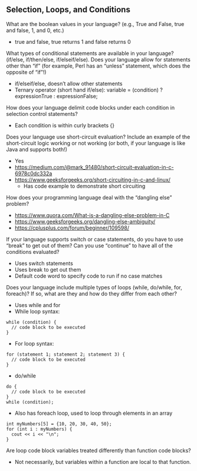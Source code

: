 ## Selection, Loops, and Conditions

What are the boolean values in your language? (e.g., True and False, true and false, 1, and 0, etc.) 
- true and false, true returns 1 and false returns 0

What types of conditional statements are available in your language? (if/else, if/then/else, if/elseif/else). Does your language allow for statements other than “if” (for example, Perl has an “unless” statement, which does the opposite of “if”!) 
- if/elseif/else, doesn’t allow other statements
- Ternary operator (short hand if/else): variable = (condition) ? expressionTrue : expressionFalse;

How does your language delimit code blocks under each condition in selection control statements? 
- Each condition is within curly brackets {}

Does your language use short-circuit evaluation? Include an example of the short-circuit logic working or not working (or both, if your language is like Java and supports both!) 
- Yes
- https://medium.com/@mark_91480/short-circuit-evaluation-in-c-6978c0dc332a
- https://www.geeksforgeeks.org/short-circuiting-in-c-and-linux/
  - Has code example to demonstrate short circuiting

How does your programming language deal with the “dangling else” problem? 
- https://www.quora.com/What-is-a-dangling-else-problem-in-C
- https://www.geeksforgeeks.org/dangling-else-ambiguity/
- https://cplusplus.com/forum/beginner/109598/ 

If your language supports switch or case statements, do you have to use “break” to get out of them? Can you use “continue” to have all of the conditions evaluated? 
- Uses switch statements
- Uses break to get out them
- Default code word to specify code to run if no case matches

Does your language include multiple types of loops (while, do/while, for, foreach)? If so, what are they and how do they differ from each other? 
- Uses while and for
- While loop syntax:
```
while (condition) {
  // code block to be executed
}
```

- For loop syntax:
```
for (statement 1; statement 2; statement 3) {
  // code block to be executed
}
```

- do/while
```
do {
  // code block to be executed
}
while (condition);
```

- Also has foreach loop, used to loop through elements in an array
```
int myNumbers[5] = {10, 20, 30, 40, 50};
for (int i : myNumbers) {
  cout << i << "\n";
}
```

Are loop code block variables treated differently than function code blocks? 
- Not necessarily, but variables within a function are local to that function. 
